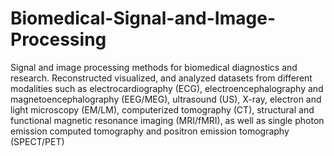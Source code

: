 # Biomedical-Signal-and-Image-Processing
Signal and image processing methods for biomedical diagnostics and research. Reconstructed visualized, and analyzed datasets from different modalities such as electrocardiography (ECG), electroencephalography and magnetoencephalography (EEG/MEG), ultrasound (US), X-ray, electron and light microscopy (EM/LM), computerized tomography (CT), structural and functional magnetic resonance imaging (MRI/fMRI), as well as single photon emission computed tomography and positron emission tomography (SPECT/PET)
